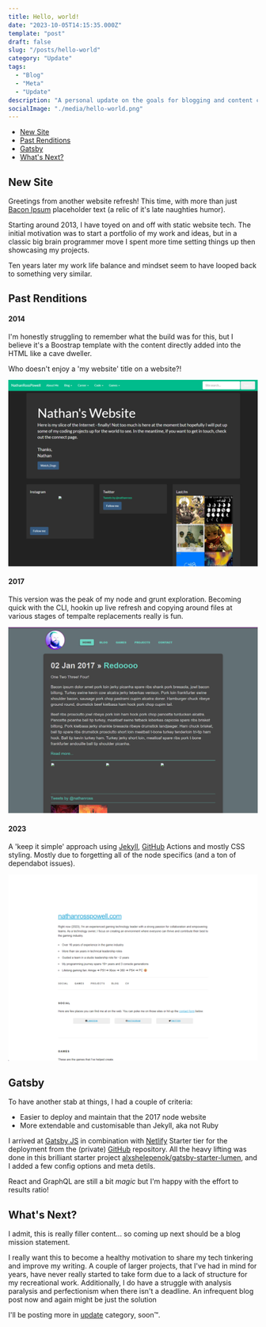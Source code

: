 ```yaml
---
title: Hello, world!
date: "2023-10-05T14:15:35.000Z"
template: "post"
draft: false
slug: "/posts/hello-world"
category: "Update"
tags:
  - "Blog"
  - "Meta"
  - "Update"
description: "A personal update on the goals for blogging and content creation online"
socialImage: "./media/hello-world.png"
---
```


- [New Site](#new-site)
- [Past Renditions](#past-renditions)
- [Gatsby](#gatsby)
- [What's Next?](#whats-next)

## New Site

Greetings from another website refresh!
This time, with more than just [Bacon Ipsum][baconipsum] placeholder text (a relic of it's late naughties humor).


Starting around 2013, I have toyed on and off with static website tech.
The initial motivation was to start a portfolio of my work and ideas, but in a classic big brain programmer move I spent more time setting things up then showcasing my projects.

Ten years later my work life balance and mindset seem to have looped back to something very similar.


## Past Renditions

#### 2014

I'm honestly struggling to remember what the build was for this, but I believe it's a Boostrap template with the content directly added into the HTML like a cave dweller.

Who doesn't enjoy a 'my website' title on a website?!

![Website in 2014][website2014]


#### 2017

This version was the peak of my node and grunt exploration.
Becoming quick with the CLI, hookin up live refresh and copying around files at various stages of tempalte replacements really is fun. 

![Website in 2017][website2017]


#### 2023

A 'keep it simple' approach using [Jekyll][jekyll], [GitHub][github] Actions and mostly CSS styling.
Mostly due to forgetting all of the node specifics (and a ton of dependabot issues).

![Website in 2023][website2023]


## Gatsby

To have another stab at things, I had a couple of criteria:

* Easier to deploy and maintain that the 2017 node website
* More extendable and customisable than Jekyll, aka not Ruby 

I arrived at [Gatsby JS][gatsby] in combination with [Netlify][netlify] Starter tier for the deployment from the (private) [GitHub] repository.
  All the heavy lifting was done in this brilliant starter project [alxshelepenok/gatsby-starter-lumen][lumen], and I added a few config options and meta detils.

React and GraphQL are still a bit _magic_ but I'm happy with the effort to results ratio!

## What's Next?

I admit, this is really filler content... so coming up next should be a blog mission statement. 

I really want this to become a healthy motivation to share my tech tinkering and improve my writing.
A couple of larger projects, that I've had in mind for years, have never really started to take form due to a lack of structure for my recreational work.
Additionally, I do have a struggle with analysis paralysis and perfectionism when there isn't a deadline.
An infrequent blog post now and again might be just the solution

I'll be posting more in [update][update] category, soon™️.


[website2014]: media/website-2014.png "nathanrosspowell.com in 2014"
[website2017]: media/website-2017.png "nathanrosspowell.com in 2017"
[website2023]: media/website-2023.png "nathanrosspowell.com in 2023"
[baconipsum]: https://baconipsum.com/ "Bacon Ipsum - A Meatier Lorem Ipsum Generator"
[jekyll]: https://jekyllrb.com/ "Jekyll - A static site generator written in Ruby"
[gatsby]: https://www.gatsbyjs.com/ "Gatsby - a React-based open source framework"
[netlify]: https://www.netlify.com/ "Netlify - a development platform that includes build, deploy, and serverless backend services for web"
[update]: ../../category/update/ "Posted tagged with 'update'"
[github]: https://github.com/nathanrosspowell "GitHub.com/nathanrosspowell"

[lumen]: https://github.com/alxshelepenok/gatsby-starter-lumen "alxshelepenok/gatsby-starter-lumen - A constantly evolving and thoughtful architecture for creating static blogs with Gatsby"